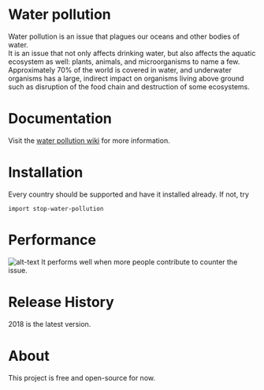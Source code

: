 # Water pollution
Water pollution is an issue that plagues our oceans and other bodies of water.  
It is an issue that not only affects drinking water, but also affects the aquatic
ecosystem as well: plants, animals, and microorganisms to name a few. Approximately
70% of the world is covered in water, and underwater organisms has a large, indirect
impact on organisms living above ground such as disruption of the food chain
and destruction of some ecosystems.

# Documentation
Visit the [water pollution wiki](https://en.wikipedia.org/wiki/Water_pollution) for more information.

# Installation
Every country should be supported and have it installed already. If not, try
```
import stop-water-pollution
```

# Performance
![alt-text](http://img.over-blog-kiwi.com/1/41/16/40/20160912/ob_8c1882_source-water-graphic.gif)
It performs well when more people contribute to counter the issue.

# Release History
2018 is the latest version. 

# About
This project is free and open-source for now.